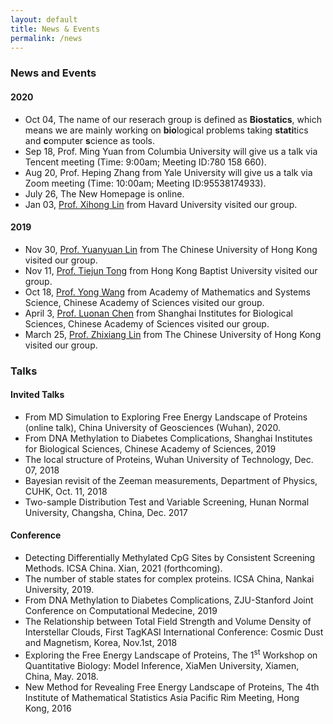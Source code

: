 ```yaml
---
layout: default
title: News & Events
permalink: /news
---
```


### News and Events

#### 2020
- Oct 04, The name of our reserach group is defined as **Biostatics**, which means we are mainly working on **bio**logical problems taking **stati**tics and **c**omputer **s**cience as tools. 
- Sep 18, Prof. Ming Yuan from Columbia University will give us a talk via Tencent meeting (Time: 9:00am; Meeting ID:780 158 660).
- Aug 20, Prof. Heping Zhang from Yale University will give us a talk via Zoom meeting (Time: 10:00am; Meeting ID:95538174933).
- July 26, The New Homepage is online.
- Jan 03, [Prof. Xihong Lin](https://content.sph.harvard.edu/xlin/) from Havard University visited our group. 

#### 2019
- Nov 30, [Prof. Yuanyuan Lin](http://www.sta.cuhk.edu.hk/YLin/default.aspx) from The Chinese University of Hong Kong visited our group.
- Nov 11, [Prof. Tiejun Tong](http://www.math.hkbu.edu.hk/~tongt/) from Hong Kong Baptist University visited our group.
- Oct 18, [Prof. Yong Wang](http://wanglab.amss.ac.cn/) from Academy of Mathematics and Systems Science, Chinese Academy of Sciences visited our group.
- April 3, [Prof. Luonan Chen](http://sysbio.sibcb.ac.cn/cb/chenlab/LuonanChen.htm) from Shanghai Institutes for Biological Sciences, Chinese Academy of Sciences visited our group.
- March 25, [Prof. Zhixiang Lin](https://www.sta.cuhk.edu.hk/People/Faculty.aspx?udt_506_param_detail=622) from The Chinese University of Hong Kong visited our group.

### Talks
#### Invited Talks
- From MD Simulation to Exploring Free Energy Landscape of Proteins (online talk), China University of Geosciences (Wuhan), 2020.
- From DNA Methylation to Diabetes Complications, Shanghai Institutes for Biological Sciences, Chinese Academy of Sciences, 2019
- The local structure of Proteins, Wuhan University of Technology, Dec. 07, 2018
- Bayesian revisit of the  Zeeman measurements,  Department of Physics,  CUHK, Oct. 11,  2018
- Two-sample Distribution Test and Variable Screening, Hunan Normal University, Changsha, China, Dec. 2017

#### Conference 
- Detecting Differentially Methylated CpG Sites by Consistent Screening Methods. ICSA China. Xian, 2021 (forthcoming).
- The number of stable states for complex proteins. ICSA China, Nankai University, 2019.
- From DNA Methylation to Diabetes Complications, ZJU-Stanford Joint Conference on Computational Medecine, 2019
- The Relationship between Total Field Strength and Volume Density of Interstellar Clouds, First TagKASI International Conference: Cosmic Dust and Magnetism, Korea, Nov.1st, 2018
- Exploring the Free Energy Landscape of Proteins, The 1<sup>st</sup> Workshop on Quantitative Biology: Model Inference, XiaMen University, Xiamen, China, May. 2018.
- New Method for Revealing Free Energy Landscape of Proteins, The 4th Institute of Mathematical Statistics Asia Pacific Rim Meeting, Hong Kong, 2016









